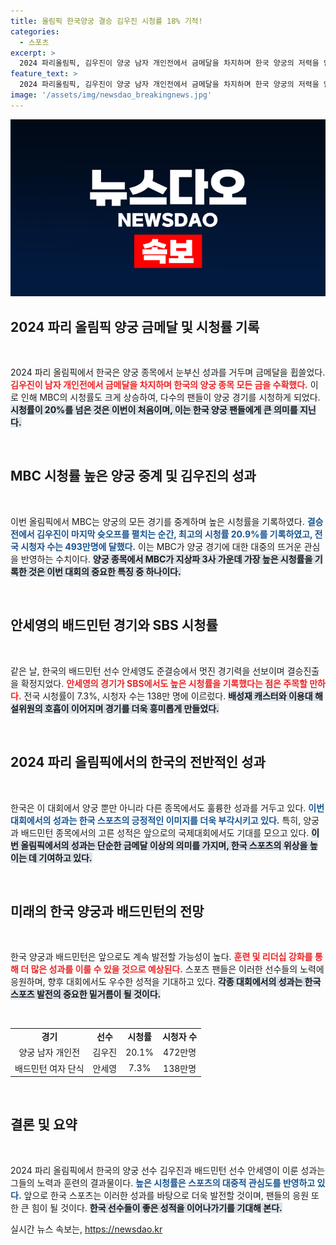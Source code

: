 ```yaml
---
title: 올림픽 한국양궁 결승 김우진 시청률 18% 기적!
categories:
  - 스포츠
excerpt: >
  2024 파리올림픽, 김우진이 양궁 남자 개인전에서 금메달을 차지하며 한국 양궁의 저력을 입증! MBC 시청률 20% 돌파, 472만 명이 함께한 감동의 순간. 안세영도 배드민턴 결승 진출로 시청률 선두! 클릭해서 자세히 알아보세요!
feature_text: >
  2024 파리올림픽, 김우진이 양궁 남자 개인전에서 금메달을 차지하며 한국 양궁의 저력을 입증! MBC 시청률 20% 돌파, 472만 명이 함께한 감동의 순간. 안세영도 배드민턴 결승 진출로 시청률 선두! 클릭해서 자세히 알아보세요!
image: '/assets/img/newsdao_breakingnews.jpg'
---
```


<p><img src="/assets/img/newsdao_breakingnews.jpg" alt="bookingtag 속보" /></p>

<h2 data-ke-size="size26">2024 파리 올림픽 양궁 금메달 및 시청률 기록</h2>

<p data-ke-size="size16">&nbsp;</p>

<p>2024 파리 올림픽에서 한국은 양궁 종목에서 눈부신 성과를 거두며 금메달을 휩쓸었다. <b><span style="color: #ee2323;">김우진이 남자 개인전에서 금메달을 차지하며 한국의 양궁 종목 모든 금을 수확했다.</span></b> 이로 인해 MBC의 시청률도 크게 상승하여, 다수의 팬들이 양궁 경기를 시청하게 되었다. <b><span style="background-color: #21538527;">시청률이 20%를 넘은 것은 이번이 처음이며, 이는 한국 양궁 팬들에게 큰 의미를 지닌다.</span></b></p>

<p data-ke-size="size16">&nbsp;</p>

<h2 data-ke-size="size26">MBC 시청률 높은 양궁 중계 및 김우진의 성과</h2>

<p data-ke-size="size16">&nbsp;</p>

<p>이번 올림픽에서 MBC는 양궁의 모든 경기를 중계하며 높은 시청률을 기록하였다. <b><span style="color: #1a5490;">결승전에서 김우진이 마지막 슛오프를 펼치는 순간, 최고의 시청률 20.9%를 기록하였고, 전국 시청자 수는 493만명에 달했다.</span></b> 이는 MBC가 양궁 경기에 대한 대중의 뜨거운 관심을 반영하는 수치이다. <b><span style="background-color: #21538527;">양궁 종목에서 MBC가 지상파 3사 가운데 가장 높은 시청률을 기록한 것은 이번 대회의 중요한 특징 중 하나이다.</span></b></p>

<p data-ke-size="size16">&nbsp;</p>

<h2 data-ke-size="size26">안세영의 배드민턴 경기와 SBS 시청률</h2>

<p data-ke-size="size16">&nbsp;</p>

<p>같은 날, 한국의 배드민턴 선수 안세영도 준결승에서 멋진 경기력을 선보이며 결승진출을 확정지었다. <b><span style="color: #ee2323;">안세영의 경기가 SBS에서도 높은 시청률을 기록했다는 점은 주목할 만하다.</span></b> 전국 시청률이 7.3%, 시청자 수는 138만 명에 이르렀다. <b><span style="background-color: #21538527;">배성재 캐스터와 이용대 해설위원의 호흡이 이어지며 경기를 더욱 흥미롭게 만들었다.</span></b></p>

<p data-ke-size="size16">&nbsp;</p>

<h2 data-ke-size="size26">2024 파리 올림픽에서의 한국의 전반적인 성과</h2>

<p data-ke-size="size16">&nbsp;</p>

<p>한국은 이 대회에서 양궁 뿐만 아니라 다른 종목에서도 훌륭한 성과를 거두고 있다. <b><span style="color: #1a5490;">이번 대회에서의 성과는 한국 스포츠의 긍정적인 이미지를 더욱 부각시키고 있다.</span></b> 특히, 양궁과 배드민턴 종목에서의 고른 성적은 앞으로의 국제대회에서도 기대를 모으고 있다. <b><span style="background-color: #21538527;">이번 올림픽에서의 성과는 단순한 금메달 이상의 의미를 가지며, 한국 스포츠의 위상을 높이는 데 기여하고 있다.</span></b></p>

<p data-ke-size="size16">&nbsp;</p>

<h2 data-ke-size="size26">미래의 한국 양궁과 배드민턴의 전망</h2>

<p data-ke-size="size16">&nbsp;</p>

<p>한국 양궁과 배드민턴은 앞으로도 계속 발전할 가능성이 높다. <b><span style="color: #ee2323;">훈련 및 리더십 강화를 통해 더 많은 성과를 이룰 수 있을 것으로 예상된다.</span></b> 스포츠 팬들은 이러한 선수들의 노력에 응원하며, 향후 대회에서도 우수한 성적을 기대하고 있다. <b><span style="background-color: #21538527;">각종 대회에서의 성과는 한국 스포츠 발전의 중요한 밑거름이 될 것이다.</span></b></p>

<p data-ke-size="size16">&nbsp;</p>

<table style="width: 100%; border-collapse: collapse;">
<tr>
<td style="text-align: center; height: 17px;"><b>경기</b></td>
<td style="text-align: center; height: 17px;"><b>선수</b></td>
<td style="text-align: center; height: 17px;"><b>시청률</b></td>
<td style="text-align: center; height: 17px;"><b>시청자 수</b></td>
</tr>
<tr>
<td style="text-align: center; height: 17px;">양궁 남자 개인전</td>
<td style="text-align: center; height: 17px;">김우진</td>
<td style="text-align: center; height: 17px;">20.1%</td>
<td style="text-align: center; height: 17px;">472만명</td>
</tr>
<tr>
<td style="text-align: center; height: 17px;">배드민턴 여자 단식</td>
<td style="text-align: center; height: 17px;">안세영</td>
<td style="text-align: center; height: 17px;">7.3%</td>
<td style="text-align: center; height: 17px;">138만명</td>
</tr>
</table>

<p data-ke-size="size16">&nbsp;</p>

<h2 data-ke-size="size26">결론 및 요약</h2>

<p data-ke-size="size16">&nbsp;</p>

<p>2024 파리 올림픽에서 한국의 양궁 선수 김우진과 배드민턴 선수 안세영이 이룬 성과는 그들의 노력과 훈련의 결과물이다. <b><span style="color: #1a5490;">높은 시청률은 스포츠의 대중적 관심도를 반영하고 있다.</span></b> 앞으로 한국 스포츠는 이러한 성과를 바탕으로 더욱 발전할 것이며, 팬들의 응원 또한 큰 힘이 될 것이다. <b><span style="background-color: #21538527;">한국 선수들이 좋은 성적을 이어나가기를 기대해 본다.</span></b></p>
실시간 뉴스 속보는, <a href="https://newsdao.kr" rel="dofollow">https://newsdao.kr</a>


